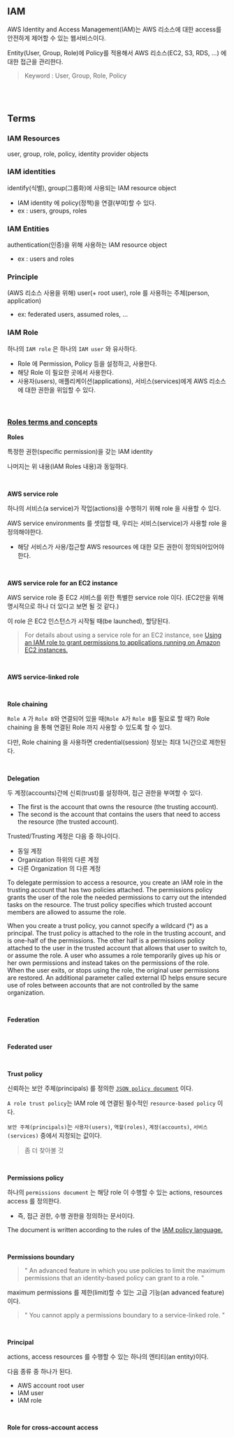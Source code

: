 ## IAM

AWS Identity and Access Management(IAM)는 AWS 리소스에 대한 access를 안전하게 제어할 수 있는 웹서비스이다.

Entity(User, Group, Role)에 Policy를 적용해서 AWS 리소스(EC2, S3, RDS, ...) 에 대한 접근을 관리한다.

> Keyword : User, Group, Role, Policy

<br><br>

## Terms

### IAM Resources

user, group, role, policy, identity provider objects 

### IAM identities

identify(식별), group(그룹화)에 사용되는 IAM resource object
- IAM identity 에 policy(정책)을 연결(부여)할 수 있다.
- ex : users, groups, roles 

### IAM Entities

authentication(인증)을 위해 사용하는 IAM resource object
- ex : users and roles

### Principle

(AWS 리소스 사용을 위해) user(+ root user), role 를 사용하는 주체(person, application)
- ex: federated users, assumed roles, ...



### IAM Role

하나의 `IAM role` 은 하나의 `IAM user` 와 유사하다.

- Role 에 Permission, Policy 등을 설정하고, 사용한다.
- 해당 Role 이 필요한 곳에서 사용한다.
- 사용자(users), 애플리케이션(applications), 서비스(services)에게 AWS 리소스에 대한 권한을 위임할 수 있다.

<br>

### [Roles terms and concepts](https://docs.aws.amazon.com/IAM/latest/UserGuide/id_roles_terms-and-concepts.html)

**Roles**

특정한 권한(specific permission)을 갖는 IAM identity

나머지는 위 내용(IAM Roles 내용)과 동일하다.

<br>

**AWS service role**

하나의 서비스(a service)가 작업(actions)을 수행하기 위해 role 을 사용할 수 있다.

AWS service environments 를 셋업할 때, 우리는 서비스(service)가 사용할 role 을 정의해야한다.
- 해당 서비스가 사용/접근할 AWS resources 에 대한 모든 권한이 정의되어있어야 한다.

<br>

**AWS service role for an EC2 instance**

AWS service role 중 EC2 서비스를 위한 특별한 service role 이다. (EC2만을 위해 명시적으로 하나 더 있다고 보면 될 것 같다.)

이 role 은 EC2 인스턴스가 시작될 때(be launched), 할당된다.

> For details about using a service role for an EC2 instance, see [Using an IAM role to grant permissions to applications running on Amazon EC2 instances.](https://docs.aws.amazon.com/IAM/latest/UserGuide/id_roles_use_switch-role-ec2.html)

<br>

**AWS service-linked role**

<br>

**Role chaining**

`Role A` 가 `Role B`와 연결되어 있을 때(`Role A`가 `Role B`를 필요로 할 때?) Role chaining 을 통해 연결된 Role 까지 사용할 수 있도록 할 수 있다.

다만, Role chaining 을 사용하면 credential(session) 정보는 최대 1시간으로 제한된다.

<br>

**Delegation**

두 계정(accounts)간에 신뢰(trust)를 설정하여, 접근 권한을 부여할 수 있다.

- The first is the account that owns the resource (the trusting account). 
- The second is the account that contains the users that need to access the resource (the trusted account).

Trusted/Trusting 계정은 다음 중 하나이다.

- 동일 계정
- Organization 하위의 다른 계정
- 다른 Organization 의 다른 계정

To delegate permission to access a resource, you create an IAM role in the trusting account that has two policies attached. The permissions policy grants the user of the role the needed permissions to carry out the intended tasks on the resource. The trust policy specifies which trusted account members are allowed to assume the role.

When you create a trust policy, you cannot specify a wildcard (*) as a principal. The trust policy is attached to the role in the trusting account, and is one-half of the permissions. The other half is a permissions policy attached to the user in the trusted account that allows that user to switch to, or assume the role. A user who assumes a role temporarily gives up his or her own permissions and instead takes on the permissions of the role. When the user exits, or stops using the role, the original user permissions are restored. An additional parameter called external ID helps ensure secure use of roles between accounts that are not controlled by the same organization.

<br>

**Federation**

<br>

**Federated user**

<br>

**Trust policy**

신뢰하는 보안 주체(principals) 를 정의한 [`JSON policy document`](https://docs.aws.amazon.com/IAM/latest/UserGuide/reference_policies_grammar.html) 이다.

`A role trust policy`는 IAM role 에 연결된 필수적인 `resource-based policy` 이다.

`보안 주체(principals)`는 `사용자(users)`, `역할(roles)`, `계정(accounts)`, `서비스(services)` 중에서 지정되는 값이다.

> 좀 더 찾아볼 것

<br>

**Permissions policy**

하나의 `permissions document` 는 해당 role 이 수행할 수 있는 actions, resources access 를 정의한다.
- 즉, 접근 권한, 수행 권한을 정의하는 문서이다.

The document is written according to the rules of the [IAM policy language.](https://docs.aws.amazon.com/IAM/latest/UserGuide/reference_policies.html)

<br>

**Permissions boundary**

> " An advanced feature in which you use policies to limit the maximum permissions that an identity-based policy can grant to a role. "

maximum permissions 를 제한(limit)할 수 있는 고급 기능(an advanced feature)이다.

> " You cannot apply a permissions boundary to a service-linked role. "

<br>

**Principal**

actions, access resources 를 수행할 수 있는 하나의 엔티티(an entity)이다.

다음 종류 중 하나가 된다.

- AWS account root user
- IAM user
- IAM role

<br>

**Role for cross-account access**